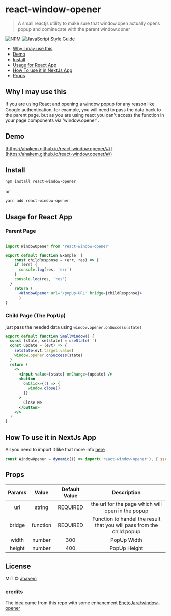 # react-window-opener

> A small reactjs utility to make sure that window.open actually opens popup and cominecate with the parent window.opner

[![NPM](https://img.shields.io/npm/v/react-window-opener.svg)](https://www.npmjs.com/package/react-window-opener) [![JavaScript Style Guide](https://img.shields.io/badge/code_style-standard-brightgreen.svg)](https://standardjs.com)

* [Why I may use this](#Why-I-may-use-this)
* [Demo](#Demo)
* [Install](#Install)
* [Usage for React App](#Usage-for-React-App)
* [How To use it in NextJs App](#How-To-use-it-in-NextJs-App)
* [Props](#Props)


## Why I may use this
If you are using React and opening a window popup for any reason like Google authentication, for example, you will need to pass the data back to the parent page. but as you are using react you can't access the function in your page components via 'window.opener'، 

## Demo
[https://ahakem.github.io/react-window.opener/#/](https://ahakem.github.io/react-window.opener/#/)

## Install

```bash
npm install react-window-opener
```

or

```bash
yarn add react-window-opener
```

## Usage for React App

### Parent Page

```jsx

import WindowOpener from 'react-window-opener'

export default function Example  {
    const childResponse = (err, res) => {
    if (err) {
      console.log(res, 'err')
    }
    console.log(res, 'res')
  }
    return (
      <WindowOpener url='/popUp-URL' bridge={childResponse}>
      )
}
```

### Child Page (The PopUp)

 just pass the needed data using
 `window.opener.onSuccess(state)`

```jsx
export default function SmallWindow() {
  const [state, setstate] = useState('')
  const update = (evt) => {
    setstate(evt.target.value)
    window.opener.onSuccess(state)
  }
  return (
    <>
      <input value={state} onChange={update} />
      <button
        onClick={() => {
          window.close()
        }}
      >
        Close Me
      </button>
    </>
  )
}
```
## How To use it in NextJs App

All you need to import it like that more info [here](https://nextjs.org/docs/advanced-features/dynamic-import#with-no-ssr)

```jsx
const WindowOpener = dynamic(() => import('react-window-opener'), { ssr: false })

```
## Props
|    Params    |   Value  |  Default Value   |   Description    |
|:------------:|:--------:|:----------------:|:----------------:|
|    url       |  string  |   REQUIRED       | the url for the page which will open in the popup |
|    bridge    |  function|   REQUIRED       | Function to handel the result that you will pass from the child popup |
|    width     |  number  |   300            | PopUp Width |
|    height    |  number  |   400            | PopUp Height |


## License

MIT © [ahakem](https://github.com/ahakem)

### credits
The idea came from this repo with some enhancment 
[EnetoJara/window-opener](https://github.com/EnetoJara/window-opener)
